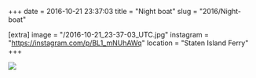 +++
date = 2016-10-21 23:37:03
title = "Night boat"
slug = "2016/Night-boat"

[extra]
image = "/2016-10-21_23-37-03_UTC.jpg"
instagram = "https://instagram.com/p/BL1_mNUhAWq"
location = "Staten Island Ferry"
+++

<img src="/2016-10-21_23-37-03_UTC.jpg" />
